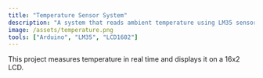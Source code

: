 ```yaml
---
title: "Temperature Sensor System"
description: "A system that reads ambient temperature using LM35 sensor and displays it on an LCD."
image: /assets/temperature.png
tools: ["Arduino", "LM35", "LCD1602"]
---
```


This project measures temperature in real time and displays it on a 16x2 LCD.
